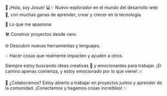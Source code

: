 👋 ¡Hola, soy Josue!
💻✨ Nuevo explorador en el mundo del desarrollo web 🚀, con muchas ganas de aprender, crear y crecer en la tecnología.

🌟 Lo que me apasiona:

🛠️ Construir proyectos desde cero.

🌐 Descubrir nuevas herramientas y lenguajes.

💡 Hacer cosas que realmente impacten y ayuden a otros.

Siempre estoy buscando ideas creativas 🤔 y emocionantes para trabajar. ¡El camino apenas comienza, y estoy emocionado por lo que viene! 📈

🤝 ¿Colaboramos? Estoy abierto a trabajar en proyectos juntos y aprender de la comunidad. ¡Conectemos y hagamos cosas increíbles! ✨
